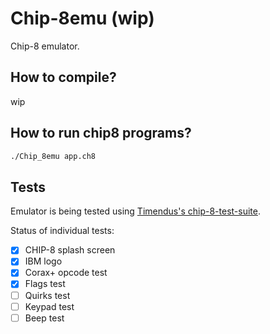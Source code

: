 # Chip-8emu (wip)

Chip-8 emulator.

## How to compile?
wip

## How to run chip8 programs?
```bash
./Chip_8emu app.ch8
```

## Tests

Emulator is being tested using [Timendus's chip-8-test-suite](https://github.com/Timendus/chip8-test-suite).

Status of individual tests:
- [x] CHIP-8 splash screen
- [x] IBM logo
- [x] Corax+ opcode test
- [x] Flags test
- [ ] Quirks test
- [ ] Keypad test
- [ ] Beep test
